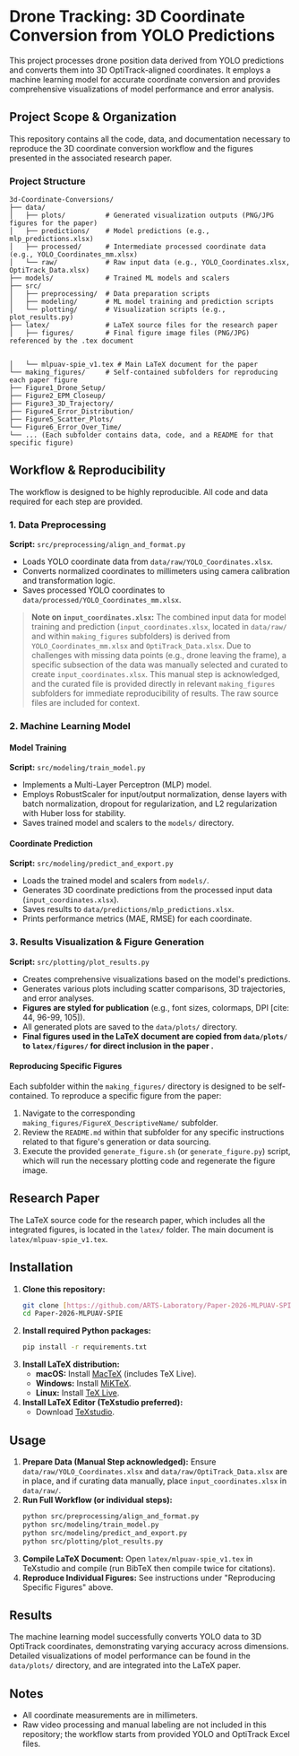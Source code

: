 # Drone Tracking: 3D Coordinate Conversion from YOLO Predictions

This project processes drone position data derived from YOLO predictions and converts them into 3D OptiTrack-aligned coordinates. It employs a machine learning model for accurate coordinate conversion and provides comprehensive visualizations of model performance and error analysis.

## Project Scope & Organization

This repository contains all the code, data, and documentation necessary to reproduce the 3D coordinate conversion workflow and the figures presented in the associated research paper.

### Project Structure
```
3d-Coordinate-Conversions/
├── data/
│   ├── plots/          # Generated visualization outputs (PNG/JPG figures for the paper)
│   ├── predictions/    # Model predictions (e.g., mlp_predictions.xlsx)
│   ├── processed/      # Intermediate processed coordinate data (e.g., YOLO_Coordinates_mm.xlsx)
│   └── raw/            # Raw input data (e.g., YOLO_Coordinates.xlsx, OptiTrack_Data.xlsx)
├── models/             # Trained ML models and scalers
├── src/
│   ├── preprocessing/  # Data preparation scripts
│   ├── modeling/       # ML model training and prediction scripts
│   └── plotting/       # Visualization scripts (e.g., plot_results.py)
├── latex/              # LaTeX source files for the research paper
│   ├── figures/        # Final figure image files (PNG/JPG) referenced by the .tex document 


│   └── mlpuav-spie_v1.tex # Main LaTeX document for the paper
└── making_figures/     # Self-contained subfolders for reproducing each paper figure
├── Figure1_Drone_Setup/
├── Figure2_EPM_Closeup/
├── Figure3_3D_Trajectory/
├── Figure4_Error_Distribution/
├── Figure5_Scatter_Plots/
└── Figure6_Error_Over_Time/
└── ... (Each subfolder contains data, code, and a README for that specific figure)
```
## Workflow & Reproducibility

The workflow is designed to be highly reproducible. All code and data required for each step are provided.

### 1. Data Preprocessing

**Script:** `src/preprocessing/align_and_format.py`
- Loads YOLO coordinate data from `data/raw/YOLO_Coordinates.xlsx`.
- Converts normalized coordinates to millimeters using camera calibration and transformation logic.
- Saves processed YOLO coordinates to `data/processed/YOLO_Coordinates_mm.xlsx`.

> **Note on `input_coordinates.xlsx`:** The combined input data for model training and prediction (`input_coordinates.xlsx`, located in `data/raw/` and within `making_figures` subfolders) is derived from `YOLO_Coordinates_mm.xlsx` and `OptiTrack_Data.xlsx`. Due to challenges with missing data points (e.g., drone leaving the frame), a specific subsection of the data was manually selected and curated to create `input_coordinates.xlsx`. This manual step is acknowledged, and the curated file is provided directly in relevant `making_figures` subfolders for immediate reproducibility of results. The raw source files are included for context.

### 2. Machine Learning Model

#### Model Training
**Script:** `src/modeling/train_model.py`
- Implements a Multi-Layer Perceptron (MLP) model.
- Employs RobustScaler for input/output normalization, dense layers with batch normalization, dropout for regularization, and L2 regularization with Huber loss for stability.
- Saves trained model and scalers to the `models/` directory.

#### Coordinate Prediction
**Script:** `src/modeling/predict_and_export.py`
- Loads the trained model and scalers from `models/`.
- Generates 3D coordinate predictions from the processed input data (`input_coordinates.xlsx`).
- Saves results to `data/predictions/mlp_predictions.xlsx`.
- Prints performance metrics (MAE, RMSE) for each coordinate.

### 3. Results Visualization & Figure Generation

**Script:** `src/plotting/plot_results.py`
- Creates comprehensive visualizations based on the model's predictions.
- Generates various plots including scatter comparisons, 3D trajectories, and error analyses.
- **Figures are styled for publication** (e.g., font sizes, colormaps, DPI [cite: 44, 96-99, 105]).
- All generated plots are saved to the `data/plots/` directory.
- **Final figures used in the LaTeX document are copied from `data/plots/` to `latex/figures/` for direct inclusion in the paper .**

#### Reproducing Specific Figures

Each subfolder within the `making_figures/` directory is designed to be self-contained. To reproduce a specific figure from the paper:
1.  Navigate to the corresponding `making_figures/FigureX_DescriptiveName/` subfolder.
2.  Review the `README.md` within that subfolder for any specific instructions related to that figure's generation or data sourcing.
3.  Execute the provided `generate_figure.sh` (or `generate_figure.py`) script, which will run the necessary plotting code and regenerate the figure image.

## Research Paper

The LaTeX source code for the research paper, which includes all the integrated figures, is located in the `latex/` folder. The main document is `latex/mlpuav-spie_v1.tex`.

## Installation

1.  **Clone this repository:**
    ```bash
    git clone [https://github.com/ARTS-Laboratory/Paper-2026-MLPUAV-SPIE.git](https://github.com/ARTS-Laboratory/Paper-2026-MLPUAV-SPIE.git)
    cd Paper-2026-MLPUAV-SPIE
    ```
2.  **Install required Python packages:**
    ```bash
    pip install -r requirements.txt
    ```
3.  **Install LaTeX distribution:**
    * **macOS:** Install [MacTeX](https://www.tug.org/mactex/) (includes TeX Live).
    * **Windows:** Install [MiKTeX](https://miktex.org/download).
    * **Linux:** Install [TeX Live](https://www.tug.org/texlive/acquire-iso.html).
4.  **Install LaTeX Editor (TeXstudio preferred):**
    * Download [TeXstudio](https://www.texstudio.org/).

## Usage

1.  **Prepare Data (Manual Step acknowledged):** Ensure `data/raw/YOLO_Coordinates.xlsx` and `data/raw/OptiTrack_Data.xlsx` are in place, and if curating data manually, place `input_coordinates.xlsx` in `data/raw/`.
2.  **Run Full Workflow (or individual steps):**
    ```bash
    python src/preprocessing/align_and_format.py
    python src/modeling/train_model.py
    python src/modeling/predict_and_export.py
    python src/plotting/plot_results.py
    ```
3.  **Compile LaTeX Document:** Open `latex/mlpuav-spie_v1.tex` in TeXstudio and compile (run BibTeX then compile twice for citations).
4.  **Reproduce Individual Figures:** See instructions under "Reproducing Specific Figures" above.

## Results

The machine learning model successfully converts YOLO data to 3D OptiTrack coordinates, demonstrating varying accuracy across dimensions. Detailed visualizations of model performance can be found in the `data/plots/` directory, and are integrated into the LaTeX paper.

## Notes
- All coordinate measurements are in millimeters.
- Raw video processing and manual labeling are not included in this repository; the workflow starts from provided YOLO and OptiTrack Excel files.